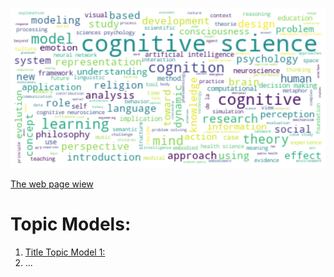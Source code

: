 
![Title Word Cloud](image/title_word_clod.png)

[The web page wiew](https://haghbinh.github.io/Topic_models/)


# Topic Models:


1. [Title Topic Model 1:](web/ldavis_prepared_10.html) 
2. ...


```
